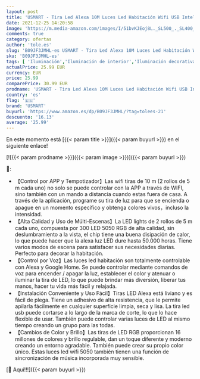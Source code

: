 ```yaml
---
layout: post
title: 'USMART - Tira Led Alexa 10M Luces Led Habitación Wifi USB Inteligente con Control por APP y Voz Funciona con Alexa/Google Home  Ajustar 16 Millones Colores y Brillo Luz Decoración para TV Fiestas Bares 5m*2 '
date: 2021-12-25 14:20:58
image: 'https://m.media-amazon.com/images/I/51bvKJEoj8L._SL500_._SL400_.jpg'
comments: true
category: ofertas
author: 'tole.es'
slug: 'B09JF3JMHL-es USMART - Tira Led Alexa 10M Luces Led Habitación Wifi USB...'
sku: 'B09JF3JMHL-es'
tags: [ 'Iluminación','Iluminación de interior','Iluminación decorativa y para usos específicos de interior','Tiras LED de interior','alexa','google','home','usmart', ]
actualPrice: 25.99 EUR
currency: EUR
price: 25.99
comparePrice: 30.99 EUR
prodname: 'USMART - Tira Led Alexa 10M Luces Led Habitación Wifi USB Inteligente con Control por APP y Voz Funciona con Alexa/Google Home  Ajustar 16 Millones Colores y Brillo Luz Decoración para TV Fiestas Bares 5m*2 '
country: 'es'
flag: '🇪🇸'
brand: 'USMART'
buyurl: 'https://www.amazon.es/dp/B09JF3JMHL/?tag=tolees-21'
descuento: '16.13'
average: '25.99'
---
```


En este momento está [{{< param title >}}]({{< param buyurl >}}) en el siguiente enlace!

[![{{< param prodname >}}]({{< param image >}})]({{< param buyurl >}})

🔎:

- 【Control por APP y Tempotizador】Las wifi tiras de 10 m (2 rollos de 5 m cada uno) no solo se puede controlar con la APP a través de WIFI, sino también con un mando a distancia cuando estas fuera de casa. A través de la aplicación, programe su tira de luz para que se encienda o apague en un momento específico y obtenga colores vivos，incluso la intensidad.
- 【Alta Calidad y Uso de Múlti-Escenas】La LED lights de 2 rollos de 5 m cada uno, compuesta por 300 LED 5050 RGB de alta calidad, sin deslumbramiento a la vista, el chip tiene una buena disipación de calor, lo que puede hacer que la alexa luz LED dure hasta 50.000 horas. Tiene varios modos de escena para satisfacer sus necesidades diarias. Perfecto para decorar la habitación.
- 【Control por Voz】Las luces led habitación son totalmente controlable con Alexa y Google Home. Se puede controlar mediante comandos de voz para encender / apagar la luz, establecer el color y atenuar o iluminar la tira de LED, lo que puede brindar más diversión, liberar tus manos, hacer tu vida más fácil y relajada.
- 【Instalación Conveniente y Uso Fácil】Tiras LED Alexa está liviano y es fácil de plega. Tiene un adhesivo de alta resistencia, que le permite apilarla fácilmente en cualquier superficie limpia, seca y lisa. La tira led usb puede cortarse a lo largo de la marca de corte, lo que lo hace flexible de usar. También puede controlar varias luces de LED al mismo tiempo creando un grupo para las todas.
- 【Cambios de Color y Brillo】Las tiras de LED RGB proporcionan 16 millones de colores y brillo regulable, dan un toque diferente y moderno creando un entorno agradable. También puede crear su propio color único. Estas luces led wifi 5050 también tienen una función de sincronización de música incorporada muy sensible.

[🛒 Aquí!!!]({{< param buyurl >}})
